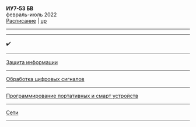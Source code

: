 
**ИУ7-53 БВ** \
февраль-июль 2022 \
[Расписание](https://www.isot.bmstu.ru/a0x/documents/2edu/shedules/) | [up](https://github.com/dKosarevsky/iu7/blob/master/README.md)
____________________________________
____________________________________
 ✔️
____________________________________
[Защита информации](8sem/infosec.md) 
____________________________________
[Обработка цифровых сигналов](8sem/opencv.md) 
____________________________________
[Программирование портативных и смарт устройств](8sem/mobile.md) 
____________________________________
[Сети](8sem/networks.md) 
____________________________________

